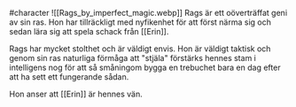 #character
![[Rags_by_imperfect_magic.webp]]
Rags är ett oöverträffat geni av sin ras. Hon har tillräckligt med nyfikenhet för att först närma sig och sedan lära sig att spela schack från [[Erin]].

Rags har mycket stolthet och är väldigt envis. Hon är väldigt taktisk och genom sin ras naturliga förmåga att "stjäla" förstärks hennes stam i intelligens nog för att så småningom bygga en trebuchet bara en dag efter att ha sett ett fungerande sådan.

Hon anser att [[Erin]] är hennes vän.